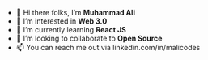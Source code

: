 - 👋 Hi there folks, I’m **Muhammad Ali**
- 👀 I’m interested in **Web 3.0**
- 🌱 I’m currently learning **React JS**
- 💞️ I’m looking to collaborate to **Open Source** 
- 📫 You can reach me out via linkedin.com/in/malicodes

<!---
malicodes2/malicodes2 is a ✨ special ✨ repository because its `README.md` (this file) appears on your GitHub profile.
You can click the Preview link to take a look at your changes.
--->
